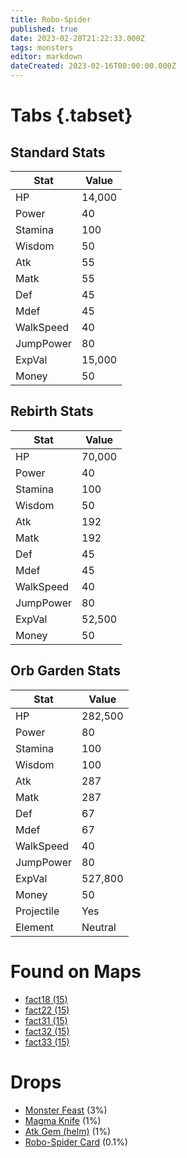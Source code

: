 ```yaml
---
title: Robo-Spider
published: true
date: 2023-02-28T21:22:33.000Z
tags: monsters
editor: markdown
dateCreated: 2023-02-16T00:00:00.000Z
---
```


# Tabs {.tabset}

## Standard Stats

|Stat|Value|
|-|-|
|HP|14,000|
|Power|40|
|Stamina|100|
|Wisdom|50|
|Atk|55|
|Matk|55|
|Def|45|
|Mdef|45|
|WalkSpeed|40|
|JumpPower|80|
|ExpVal|15,000|
|Money|50|
## Rebirth Stats

|Stat|Value|
|-|-|
|HP|70,000|
|Power|40|
|Stamina|100|
|Wisdom|50|
|Atk|192|
|Matk|192|
|Def|45|
|Mdef|45|
|WalkSpeed|40|
|JumpPower|80|
|ExpVal|52,500|
|Money|50|
## Orb Garden Stats

|Stat|Value|
|-|-|
|HP|282,500|
|Power|80|
|Stamina|100|
|Wisdom|100|
|Atk|287|
|Matk|287|
|Def|67|
|Mdef|67|
|WalkSpeed|40|
|JumpPower|80|
|ExpVal|527,800|
|Money|50|
|Projectile|Yes|
|Element|Neutral|

# Found on Maps
 * [fact18 (15)](/maps/fact18)
 * [fact22 (15)](/maps/fact22)
 * [fact31 (15)](/maps/fact31)
 * [fact32 (15)](/maps/fact32)
 * [fact33 (15)](/maps/fact33)

# Drops
 * [Monster Feast](/items/monster-feast) (3%)
 * [Magma Knife](/items/magma-knife) (1%)
 * [Atk Gem (helm)](/items/atk-gem-helm) (1%)
 * [Robo-Spider Card](/items/robo-spider-card) (0.1%)
